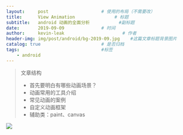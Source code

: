 ```yaml
---
layout:     post                    # 使用的布局（不需要改）
title:      View Animation               # 标题 
subtitle:   android 动画的全面分析           #副标题
date:       2019-09-09              # 时间
author:     kevin-leak                      # 作者
header-img: img/post/android/bg-2019-09.jpg    #这篇文章标题背景图片
catalog: true                       # 是否归档
tags:                               #标签
    - android
---
```


> 文章结构
>
> - 首先要明白有哪些动画场景？
> - 动画常用的工具介绍
> - 常见动画的案例
> - 自定义动画框架
> - 辅助类：paint、canvas





<img src="https://www.crabglory.club//img/post/android/mind/Animation.png" />